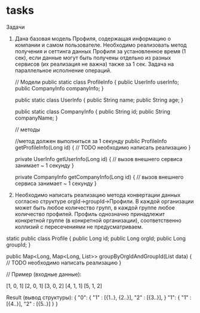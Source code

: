 # tasks
Задачи

1.	Дана базовая модель Профиля, содержащая информацию о компании и самом пользователе. Необходимо реализовать метод получения и сеттинга данных Профиля за установленное время (1 сек), если данные могут быть получены отдельно из разных сервисов (их реализация не важна) также за 1 сек. Задача на параллельное исполнение операций.



    // Модели
    public static class ProfileInfo {
        public UserInfo userInfo;
        public CompanyInfo companyInfo;
    }

    public static class UserInfo {
        public String name;
        public String age;
    }

    public static class CompanyInfo {
        public String id;
        public String companyName;
    }
    
    // методы
    
    //метод должен выполниться за 1 секунду
    public ProfileInfo getProfileInfo(Long id) {
        // TODO необходимо написать реализацию
    }

    private UserInfo getUserInfo(Long id) {
        // вызов внешнего сервиса занимает ~ 1 секунду
    }

    private CompanyInfo getCompanyInfo(Long id) {
        // вызов внешнего сервиса занимает ~ 1 секунду
    }
  





2.	Необходимо написать реализацию метода конвертации данных согласно структуре orgId->groupId->Профили. В каждой организации может быть любое количество групп, в каждой группе любое количество профилей. Профиль однозначно принадлежит конкретной группе (в конкретной организации), соответственно коллизий с пересечениями не предусматриваем.


static public class Profile {
        public Long id;
        public Long orgId;
        public Long groupId;
}
        
public Map<Long, Map<Long, List<Profile>>> groupByOrgIdAndGroupId(List<Profile> data) {
    // TODO необходимо написать реализацию
}

// Пример (входные данные):

[1, 0, 1]
[2, 0, 1]
[3, 0, 2]
[4, 1, 1]
[5, 1, 2]

Result (вывод структуры):
{
    "0": {
        "1" : [{1..}, {2..}],
        "2" : [{3..}],
    }
    "1": {
        "1" : [{4..}],
        "2" : [{5..}]
    }
}
  
